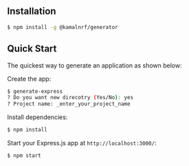 ## Installation

```sh
$ npm install -g @kamalnrf/generator
```

## Quick Start

The quickest way to generate an application as shown below:

Create the app:

```bash
$ generate-express
? Do you want new direcotry (Yes/No): yes
? Project name: _enter_your_project_name
```

Install dependencies:

```bash
$ npm install
```

Start your Express.js app at `http://localhost:3000/`:

```bash
$ npm start
```
